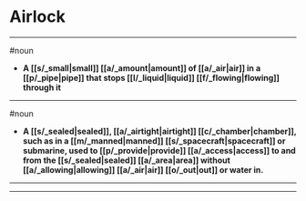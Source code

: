 # Airlock
---
#noun
- **A [[s/_small|small]] [[a/_amount|amount]] of [[a/_air|air]] in a [[p/_pipe|pipe]] that stops [[l/_liquid|liquid]] [[f/_flowing|flowing]] through it**
---
#noun
- **A [[s/_sealed|sealed]], [[a/_airtight|airtight]] [[c/_chamber|chamber]], such as in a [[m/_manned|manned]] [[s/_spacecraft|spacecraft]] or submarine, used to [[p/_provide|provide]] [[a/_access|access]] to and from the [[s/_sealed|sealed]] [[a/_area|area]] without [[a/_allowing|allowing]] [[a/_air|air]] [[o/_out|out]] or water in.**
---
---
